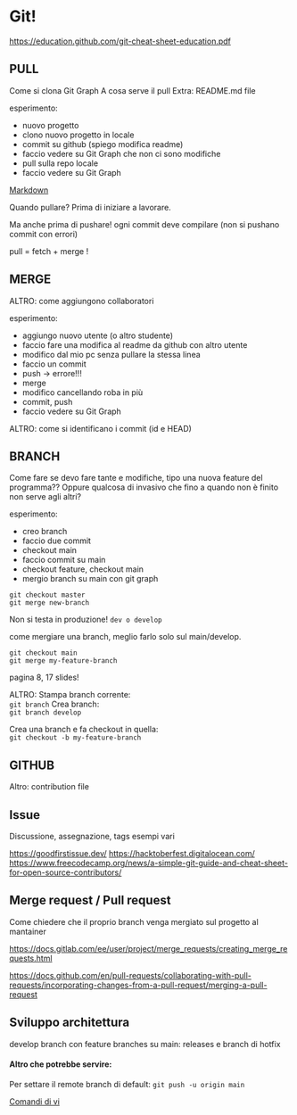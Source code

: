 # Git!

https://education.github.com/git-cheat-sheet-education.pdf

## PULL

Come si clona
Git Graph
A cosa serve il pull
Extra: README.md file

esperimento:

- nuovo progetto
- clono nuovo progetto in locale
- commit su github (spiego modifica readme)
- faccio vedere su Git Graph che non ci sono modifiche
- pull sulla repo locale
- faccio vedere su Git Graph

[Markdown](https://docs.github.com/en/get-started/writing-on-github/getting-started-with-writing-and-formatting-on-github/basic-writing-and-formatting-syntax)

Quando pullare? Prima di iniziare a lavorare.

Ma anche prima di pushare!
ogni commit deve compilare (non si pushano commit con errori)

pull = fetch + merge !

## MERGE

ALTRO: come aggiungono collaboratori

esperimento:

- aggiungo nuovo utente (o altro studente)
- faccio fare una modifica al readme da github con altro utente
- modifico dal mio pc senza pullare la stessa linea
- faccio un commit
- push -> errore!!!
- merge
- modifico cancellando roba in più
- commit, push
- faccio vedere su Git Graph

ALTRO: come si identificano i commit (id e HEAD)

## BRANCH

Come fare se devo fare tante e modifiche, tipo una nuova feature del programma??
Oppure qualcosa di invasivo che fino a quando non è finito non serve agli altri?

esperimento:

- creo branch
- faccio due commit
- checkout main
- faccio commit su main
- checkout feature, checkout main
- mergio branch su main con git graph

```
git checkout master
git merge new-branch
```

Non si testa in produzione!
`dev o develop`

come mergiare una branch, meglio farlo solo sul main/develop.

```
git checkout main
git merge my-feature-branch
```

pagina 8, 17 slides!

ALTRO:
Stampa branch corrente:  
`git branch`
Crea branch:  
`git branch develop`

Crea una branch e fa checkout in quella:  
`git checkout -b my-feature-branch`

## GITHUB

Altro: contribution file

## Issue

Discussione, assegnazione, tags esempi vari

https://goodfirstissue.dev/
https://hacktoberfest.digitalocean.com/
https://www.freecodecamp.org/news/a-simple-git-guide-and-cheat-sheet-for-open-source-contributors/

## Merge request / Pull request

Come chiedere che il proprio branch venga mergiato sul progetto al mantainer

https://docs.gitlab.com/ee/user/project/merge_requests/creating_merge_requests.html

https://docs.github.com/en/pull-requests/collaborating-with-pull-requests/incorporating-changes-from-a-pull-request/merging-a-pull-request

## Sviluppo architettura

develop branch con feature branches
su main: releases e branch di hotfix

#### Altro che potrebbe servire:

Per settare il remote branch di default: `git push -u origin main`

[Comandi di vi](https://www.redhat.com/sysadmin/introduction-vi-editor)
